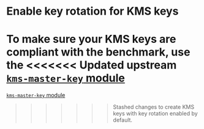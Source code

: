 # Enable key rotation for KMS keys

To make sure your KMS keys are compliant with the benchmark, use the
<<<<<<< Updated upstream
[`kms-master-key` module](https://github.com/tnn-gruntwork-io/terraform-aws-security/blob/master/modules/kms-master-key/README.md)
=======
[`kms-master-key` module](https://github.com/tnn-gruntwork-io/terraform-aws-security/blob/master/modules/kms-master-key/README.md)
>>>>>>> Stashed changes
to create KMS keys with key rotation enabled by default.
